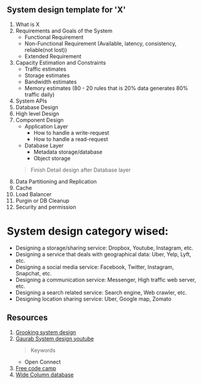 ## System design template for 'X'
1. What is X
2. Requirements and Goals of the System
    * Functional Requirement
    * Non-Functional Requirement (Available, latency, consistency, reliable(not lost))
    * Extended Requirement
3. Capacity Estimation and Constraints
    * Traffic estimates
    * Storage estimates
    * Bandwidth estimates
    * Memory estimates (80 - 20 rules that is 20% data generates 80% traffic daily)
4. System APIs
5. Database Design
6. High level Design
7. Component Design
    * Application Layer
        * How to handle a write-request
        * How to handle a read-request
    * Database Layer
        * Metadata storage/database
        * Object storage
    > Finish Detail design after Database layer
8. Data Partitioning and Replication
9. Cache
10. Load Balancer
11. Purgin or DB Cleanup
12. Security and permission

# System design category wised:
* Designing a storage/sharing service: Dropbox, Youtube, Instagram, etc.
* Designing a service that deals with geographical data: Uber, Yelp, Lyft, etc.
* Designing a social media service: Facebook, Twitter, Instagram, Snapchat, etc.
* Designing a communication service: Messenger, High traffic web server, etc.
* Designing a search related service: Search engine, Web crawler, etc.
* Designing location sharing service: Uber, Google map, Zomato

## Resources
1. [Grooking system design](https://www.educative.io/courses/grokking-the-system-design-interview)
2. [Gaurab System design youtube](https://www.youtube.com/watch?v=xpDnVSmNFX0&list=PLMCXHnjXnTnvo6alSjVkgxV-VH6EPyvoX&ab_channel=GauravSen)
   > Keywords
   * Open Connect
3. [Free code camp](https://www.freecodecamp.org/news/how-to-system-design-dda63ed27e26/)
4. [Wide Column database](https://stackoverflow.com/questions/62010368/what-exactly-is-a-wide-column-store)
